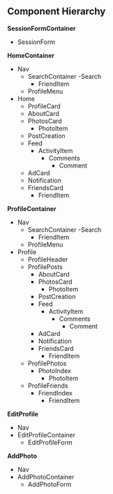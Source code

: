 ## Component Hierarchy

**SessionFormContainer**
  - SessionForm

**HomeContainer**
  - Nav
    - SearchContainer
      -Search
        - FriendItem
    - ProfileMenu
  - Home
    - ProfileCard
    - AboutCard
    - PhotosCard
      - PhotoItem
    - PostCreation
    - Feed
      - ActivityItem
        - Comments
          - Comment
    - AdCard
    - Notification
    - FriendsCard
      - FriendItem

**ProfileContainer**
  - Nav
    - SearchContainer
      -Search
        - FriendItem
    - ProfileMenu
  - Profile
    - ProfileHeader
    - ProfilePosts
      - AboutCard
      - PhotosCard
        - PhotoItem
      - PostCreation
      - Feed
        - ActivityItem
          - Comments
            - Comment
      - AdCard
      - Notification
      - FriendsCard
        - FriendItem
    - ProfilePhotos
      - PhotoIndex
        - PhotoItem
    - ProfileFriends
      - FriendIndex
        - FriendItem

**EditProfile**
  - Nav
  - EditProfileContainer
    - EditProfileForm

**AddPhoto**
  - Nav
  - AddPhotoContainer
    - AddPhotoForm
